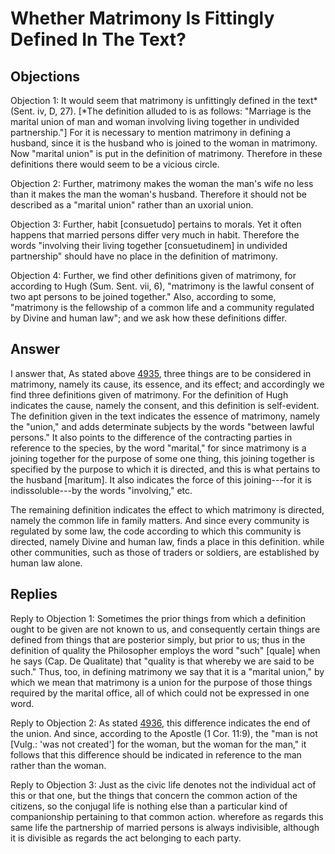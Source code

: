 # Whether Matrimony Is Fittingly Defined In The Text?

## Objections

Objection 1: It would seem that matrimony is unfittingly defined in the text* (Sent. iv, D, 27). [*The definition alluded to is as follows: "Marriage is the marital union of man and woman involving living together in undivided partnership."] For it is necessary to mention matrimony in defining a husband, since it is the husband who is joined to the woman in matrimony. Now "marital union" is put in the definition of matrimony. Therefore in these definitions there would seem to be a vicious circle.

Objection 2: Further, matrimony makes the woman the man's wife no less than it makes the man the woman's husband. Therefore it should not be described as a "marital union" rather than an uxorial union.

Objection 3: Further, habit [consuetudo] pertains to morals. Yet it often happens that married persons differ very much in habit. Therefore the words "involving their living together [consuetudinem] in undivided partnership" should have no place in the definition of matrimony.

Objection 4: Further, we find other definitions given of matrimony, for according to Hugh (Sum. Sent. vii, 6), "matrimony is the lawful consent of two apt persons to be joined together." Also, according to some, "matrimony is the fellowship of a common life and a community regulated by Divine and human law"; and we ask how these definitions differ.

## Answer



I answer that, As stated above [4935](A[2]), three things are to be considered in matrimony, namely its cause, its essence, and its effect; and accordingly we find three definitions given of matrimony. For the definition of Hugh indicates the cause, namely the consent, and this definition is self-evident. The definition given in the text indicates the essence of matrimony, namely the "union," and adds determinate subjects by the words "between lawful persons." It also points to the difference of the contracting parties in reference to the species, by the word "marital," for since matrimony is a joining together for the purpose of some one thing, this joining together is specified by the purpose to which it is directed, and this is what pertains to the husband [maritum]. It also indicates the force of this joining---for it is indissoluble---by the words "involving," etc.

The remaining definition indicates the effect to which matrimony is directed, namely the common life in family matters. And since every community is regulated by some law, the code according to which this community is directed, namely Divine and human law, finds a place in this definition. while other communities, such as those of traders or soldiers, are established by human law alone.

## Replies

Reply to Objection 1: Sometimes the prior things from which a definition ought to be given are not known to us, and consequently certain things are defined from things that are posterior simply, but prior to us; thus in the definition of quality the Philosopher employs the word "such" [quale] when he says (Cap. De Qualitate) that "quality is that whereby we are said to be such." Thus, too, in defining matrimony we say that it is a "marital union," by which we mean that matrimony is a union for the purpose of those things required by the marital office, all of which could not be expressed in one word.

Reply to Objection 2: As stated [4936](A[2]), this difference indicates the end of the union. And since, according to the Apostle (1 Cor. 11:9), the "man is not [Vulg.: 'was not created'] for the woman, but the woman for the man," it follows that this difference should be indicated in reference to the man rather than the woman.

Reply to Objection 3: Just as the civic life denotes not the individual act of this or that one, but the things that concern the common action of the citizens, so the conjugal life is nothing else than a particular kind of companionship pertaining to that common action. wherefore as regards this same life the partnership of married persons is always indivisible, although it is divisible as regards the act belonging to each party.